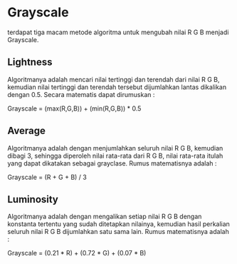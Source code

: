 # Grayscale

terdapat tiga macam metode algoritma untuk mengubah nilai R G B menjadi Grayscale.

## Lightness
Algoritmanya adalah mencari nilai tertinggi dan terendah dari nilai R G B, kemudian nilai tertinggi dan terendah tersebut dijumlahkan lantas dikalikan dengan 0.5. Secara matematis dapat dirumuskan :

Grayscale = (max(R,G,B)) + (min(R,G,B)) * 0.5

## Average
Algoritmanya adalah dengan menjumlahkan seluruh nilai R G B, kemudian dibagi 3, sehingga diperoleh nilai rata-rata dari R G B, nilai rata-rata itulah yang dapat dikatakan sebagai grayclase. Rumus matematisnya adalah :

Grayscale = (R + G + B) / 3

## Luminosity
Algoritmanya adalah dengan mengalikan setiap nilai R G B dengan konstanta tertentu yang sudah ditetapkan nilainya, kemudian hasil perkalian seluruh nilai R G B dijumlahkan satu sama lain. Rumus matematisnya adalah :

Grayscale = (0.21 * R) + (0.72 * G) + (0.07 * B)
